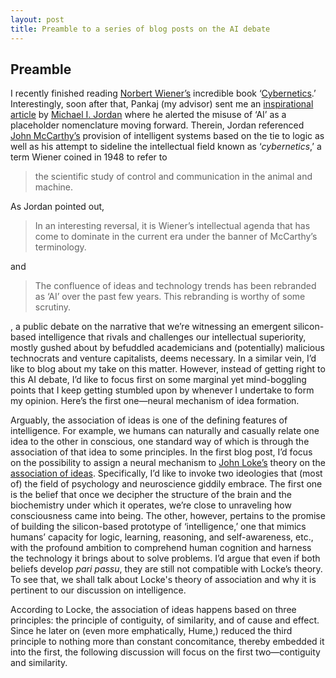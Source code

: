 ```yaml
---
layout: post
title: Preamble to a series of blog posts on the AI debate
---
```


## Preamble

I recently finished reading [Norbert Wiener’s](https://en.wikipedia.org/wiki/Norbert_Wiener) incredible book ‘[Cybernetics](https://www.amazon.com/Cybernetics-Second-Control-Communication-Machine/dp/026273009X).’ Interestingly, soon after that, Pankaj (my advisor) sent me an [inspirational article](https://medium.com/@mijordan3/artificial-intelligence-the-revolution-hasnt-happened-yet-5e1d5812e1e7) by [Michael I. Jordan](https://en.wikipedia.org/wiki/Michael_I._Jordan) where he alerted the misuse of ‘AI’ as a placeholder nomenclature moving forward. Therein, Jordan referenced [John McCarthy’s](https://en.wikipedia.org/wiki/John_McCarthy_(computer_scientist)) provision of intelligent systems based on the tie to logic as well as his attempt to sideline the intellectual field known as ‘*cybernetics*,’ a term Wiener coined in 1948 to refer to 

> the scientific study of control and communication in the animal and machine. 

As Jordan pointed out, 

> In an interesting reversal, it is Wiener’s intellectual agenda that has come to dominate in the current era under the banner of McCarthy’s terminology.

and 

> The confluence of ideas and technology trends has been rebranded as ‘AI’ over the past few years. This rebranding is worthy of some scrutiny.

, a public debate on the narrative that we’re witnessing an emergent silicon-based intelligence that rivals and challenges our intellectual superiority, mostly gushed about by befuddled academicians and (potentially) malicious technocrats and venture capitalists, deems necessary. In a similar vein, I’d like to blog about my take on this matter. However, instead of getting right to this AI debate, I’d like to focus first on some marginal yet mind-boggling points that I keep getting stumbled upon by whenever I undertake to form my opinion. Here’s the first one—neural mechanism of idea formation. 

Arguably, the association of ideas is one of the defining features of intelligence. For example, we humans can naturally and casually relate one idea to the other in conscious, one standard way of which is through the association of that idea to some principles. In the first blog post, I’d focus on the possibility to assign a neural mechanism to [John Loke’s](https://en.wikipedia.org/wiki/John_Locke) theory on the [association of ideas](https://en.wikipedia.org/wiki/Association_of_ideas). Specifically, I’d like to invoke two ideologies that (most of) the field of psychology and neuroscience giddily embrace. The first one is the belief that once we decipher the structure of the brain and the biochemistry under which it operates, we’re close to unraveling how consciousness came into being. The other, however, pertains to the promise of building the silicon-based prototype of ‘intelligence,’ one that mimics humans’ capacity for logic, learning, reasoning, and self-awareness, etc., with the profound ambition to comprehend human cognition and harness the technology it brings about to solve problems. I’d argue that even if both beliefs develop *pari passu*, they are still not compatible with Locke’s theory. To see that, we shall talk about Locke's theory of association and why it is pertinent to our discussion on intelligence.

According to Locke, the association of ideas happens based on three principles: the principle of contiguity, of similarity, and of cause and effect.  Since he later on (even more emphatically, Hume,) reduced the third principle to nothing more than constant concomitance, thereby embedded it into the first, the following discussion will focus on the first two—contiguity and similarity. 
